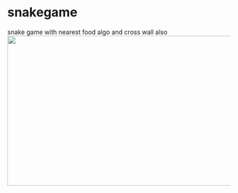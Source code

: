 # snakegame
snake game with nearest food algo and cross wall also
<img src="https://user-images.githubusercontent.com/20221469/58419285-cc7abb80-80a7-11e9-956d-c4fa22bed284.gif" align="left" height="338" width="600" >
